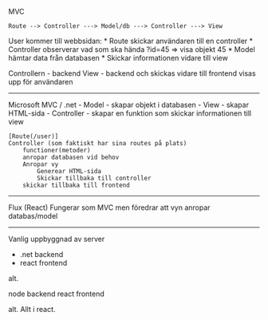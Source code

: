 MVC

    Route --> Controller ---> Model/db ---> Controller ---> View

User kommer till webbsidan:
    * Route skickar användaren till en controller
    * Controller observerar vad som ska hända ?id=45 => visa objekt 45
    * Model hämtar data från databasen
    * Skickar informationen vidare till view

Controllern - backend
View - backend och skickas vidare till frontend
        visas upp för användaren

----------------------------------------------------------------------------------------------------------------
Microsoft MVC / .net
    - Model - skapar objekt i databasen
    - View - skapar HTML-sida
    - Controller - skapar en funktion som skickar informationen till view

    [Route(/user)]
    Controller (som faktiskt har sina routes på plats)
        functioner(metoder)
        anropar databasen vid behov
        Anropar vy
            Generear HTML-sida
            Skickar tillbaka till controller
        skickar tillbaka till frontend

----------------------------------------------------------------------------------------------------------------
Flux (React)
    Fungerar som MVC men föredrar att vyn anropar databas/model

----------------------------------------------------------------------------------------------------------------
Vanlig uppbyggnad av server
+ .net backend
+ react frontend

alt.

node backend
react frontend

alt.
Allt i react.